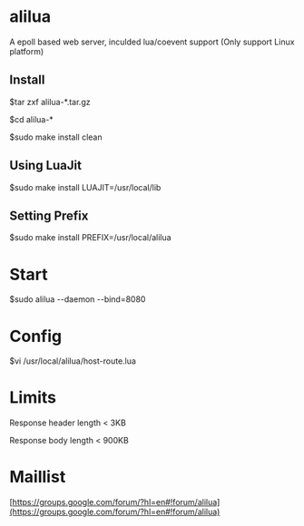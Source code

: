 alilua
======
A epoll based web server, inculded lua/coevent support (Only support Linux platform)

Install
--------
$tar zxf alilua-*.tar.gz

$cd alilua-*

$sudo make install clean


Using LuaJit
--------
$sudo make install LUAJIT=/usr/local/lib

Setting Prefix
--------
$sudo make install PREFIX=/usr/local/alilua

Start
======

$sudo alilua --daemon --bind=8080

Config
======

$vi /usr/local/alilua/host-route.lua

Limits
======

Response header length < 3KB

Response body length < 900KB

Maillist
======
[https://groups.google.com/forum/?hl=en#!forum/alilua](https://groups.google.com/forum/?hl=en#!forum/alilua)
